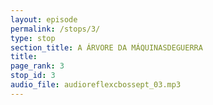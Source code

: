 ```yaml
---
layout: episode
permalink: /stops/3/
type: stop
section_title: A ÁRVORE DA MÁQUINASDEGUERRA
title: 
page_rank: 3
stop_id: 3
audio_file: audioreflexcbossept_03.mp3
---
```


